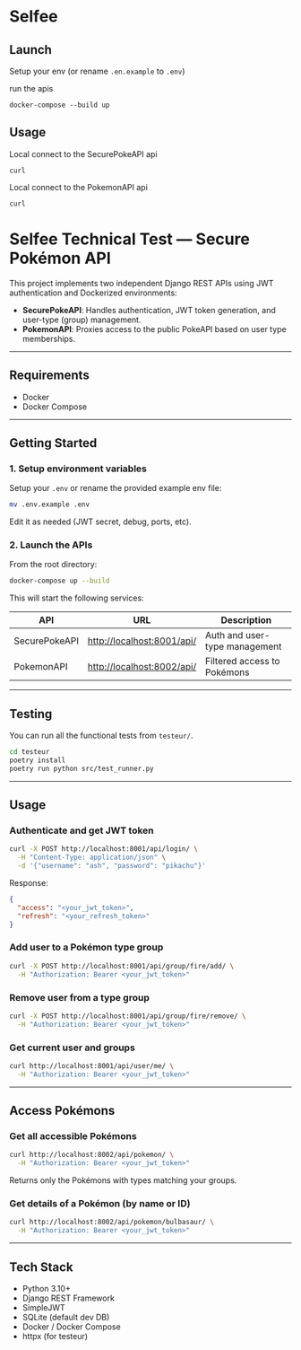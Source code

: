 # Selfee 



## Launch

Setup your env (or rename `.en.example` to `.env`)

run the apis
```
docker-compose --build up
```


## Usage
Local connect to the SecurePokeAPI api

```
curl 
```

Local connect to the PokemonAPI api

```
curl 
```



# Selfee Technical Test — Secure Pokémon API

This project implements two independent Django REST APIs using JWT authentication and Dockerized environments:

- **SecurePokeAPI**: Handles authentication, JWT token generation, and user-type (group) management.
- **PokemonAPI**: Proxies access to the public PokeAPI based on user type memberships.

---

## Requirements

- Docker
- Docker Compose

---

## Getting Started

### 1. Setup environment variables

Setup your `.env` or rename the provided example env file:

```bash
mv .env.example .env
```

Edit it as needed (JWT secret, debug, ports, etc).

### 2. Launch the APIs

From the root directory:

```bash
docker-compose up --build
```

This will start the following services:

| API           | URL                                                      | Description                   |
| ------------- | -------------------------------------------------------- | ----------------------------- |
| SecurePokeAPI | [http://localhost:8001/api/](http://localhost:8001/api/) | Auth and user-type management |
| PokemonAPI    | [http://localhost:8002/api/](http://localhost:8002/api/) | Filtered access to Pokémons   |

---

## Testing

You can run all the functional tests from `testeur/`.

```bash
cd testeur
poetry install
poetry run python src/test_runner.py
```

---

## Usage

### Authenticate and get JWT token

```bash
curl -X POST http://localhost:8001/api/login/ \
  -H "Content-Type: application/json" \
  -d '{"username": "ash", "password": "pikachu"}'
```

Response:

```json
{
  "access": "<your_jwt_token>",
  "refresh": "<your_refresh_token>"
}
```

### Add user to a Pokémon type group

```bash
curl -X POST http://localhost:8001/api/group/fire/add/ \
  -H "Authorization: Bearer <your_jwt_token>"
```

### Remove user from a type group

```bash
curl -X POST http://localhost:8001/api/group/fire/remove/ \
  -H "Authorization: Bearer <your_jwt_token>"
```

### Get current user and groups

```bash
curl http://localhost:8001/api/user/me/ \
  -H "Authorization: Bearer <your_jwt_token>"
```

---

## Access Pokémons

### Get all accessible Pokémons

```bash
curl http://localhost:8002/api/pokemon/ \
  -H "Authorization: Bearer <your_jwt_token>"
```

Returns only the Pokémons with types matching your groups.

### Get details of a Pokémon (by name or ID)

```bash
curl http://localhost:8002/api/pokemon/bulbasaur/ \
  -H "Authorization: Bearer <your_jwt_token>"
```


---

## Tech Stack

* Python 3.10+
* Django REST Framework
* SimpleJWT
* SQLite (default dev DB)
* Docker / Docker Compose
* httpx (for testeur)

